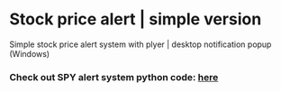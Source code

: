 # Stock price alert | simple version
Simple stock price alert system with plyer | desktop notification popup (Windows)

### Check out SPY alert system python code: [here](https://github.com/s1de-walker/price_alert/blob/main/py_files/spy_price_alert.py)
